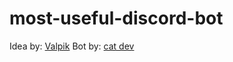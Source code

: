 # most-useful-discord-bot
Idea by: [Valpik](https://github.com/Valpik97)
Bot by: [cat dev](https://github.com/whynotlol1)
